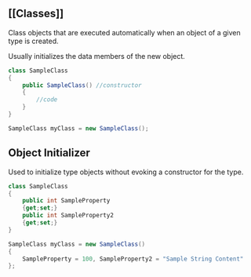 [[Classes]]
---
Class objects that are executed automatically when an object of a given type is created.

Usually initializes the data members of the new object.

```c#
class SampleClass
{
	public SampleClass() //constructor
	{
		//code
	}
}

SampleClass myClass = new SampleClass();
```

## Object Initializer
Used to initialize type objects without evoking a constructor for the type.

```c#
class SampleClass
{
	public int SampleProperty
	{get;set;}
	public int SampleProperty2
	{get;set;}
}

SampleClass myClass = new SampleClass()
{
	SampleProperty = 100, SampleProperty2 = "Sample String Content"
};
```